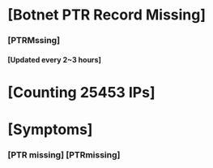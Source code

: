 # [Botnet PTR Record Missing]
### [PTRMssing]
#### [Updated every 2~3 hours]

# [Counting 25453 IPs]

# [Symptoms] 
###   [PTR missing] [PTRmissing]
